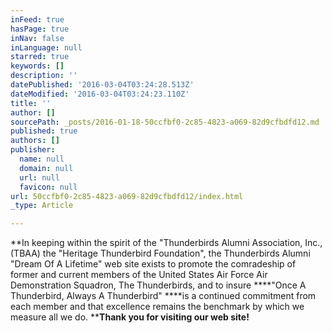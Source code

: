 ```yaml
---
inFeed: true
hasPage: true
inNav: false
inLanguage: null
starred: true
keywords: []
description: ''
datePublished: '2016-03-04T03:24:28.513Z'
dateModified: '2016-03-04T03:24:23.110Z'
title: ''
author: []
sourcePath: _posts/2016-01-18-50ccfbf0-2c85-4823-a069-82d9cfbdfd12.md
published: true
authors: []
publisher:
  name: null
  domain: null
  url: null
  favicon: null
url: 50ccfbf0-2c85-4823-a069-82d9cfbdfd12/index.html
_type: Article

---
```

**In keeping within the spirit of the "Thunderbirds Alumni Association, Inc., (TBAA) the "Heritage Thunderbird Foundation", the Thunderbirds Alumni "Dream Of A Lifetime" web site exists to promote the comradeship of former and current members of the United States Air Force Air Demonstration Squadron, The Thunderbirds, and to insure ****"Once A Thunderbird, Always A Thunderbird" ****is a continued commitment from each member and that excellence remains the benchmark by which we measure all we do. ****Thank you for visiting our web site!**